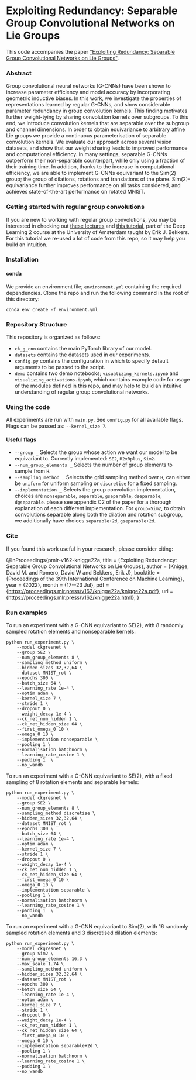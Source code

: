 # Exploiting Redundancy: Separable Group Convolutional Networks on Lie Groups

This code accompanies the paper ["Exploiting Redundancy: Separable Group Convolutional Networks on Lie Groups"](https://proceedings.mlr.press/v162/knigge22a.html).

### Abstract

Group convolutional neural networks (G-CNNs) have been shown to increase parameter efficiency and model accuracy by incorporating geometric inductive biases. In this work, we investigate the properties of representations learned by regular G-CNNs, and show considerable parameter redundancy in group convolution kernels. This finding motivates further weight-tying by sharing convolution kernels over subgroups. To this end, we introduce convolution kernels that are separable over the subgroup and channel dimensions. In order to obtain equivariance to arbitrary affine Lie groups we provide a continuous parameterisation of separable convolution kernels. We evaluate our approach across several vision datasets, and show that our weight sharing leads to improved performance and computational efficiency. In many settings, separable G-CNNs outperform their non-separable counterpart, while only using a fraction of their training time. In addition, thanks to the increase in computational efficiency, we are able to implement G-CNNs equivariant to the Sim(2) group; the group of dilations, rotations and translations of the plane. Sim(2)-equivariance further improves performance on all tasks considered, and achieves state-of-the-art performance on rotated MNIST.

### Getting started with regular group convolutions
If you are new to working with regular group convolutions, you may be interested in checking out [these lectures](https://www.youtube.com/watch?v=z2OEyUgSH2c&list=PLJ2Aod97Uj8IH7sT4NpM2MOpPeq0H2_lM&index=2&ab_channel=ErikBekkers) and [this tutorial](https://uvadlc-notebooks.readthedocs.io/en/latest/tutorial_notebooks/DL2/Geometric_deep_learning/tutorial1_regular_group_convolutions.html), part of the Deep Learning 2 course at the University of Amsterdam taught by Erik J. Bekkers. For this tutorial we re-used a lot of code from this repo, so it may help you build an intuition.

### Installation

#### conda
We provide an environment file; ``environment.yml`` containing the required dependencies. Clone the repo and run the following command in the root of this directory:
```
conda env create -f environment.yml
```

### Repository Structure
This repository is organized as follows:
- ``ck_g_cnn`` contains the main PyTorch library of our model.
- ``datasets`` contains the datasets used in our experiments.
- ``config.py`` contains the configuration in which to specify default arguments to be passed to the script.
- ``demo`` contains two demo notebooks; ``visualizing_kernels.ipynb`` and ``visualizing_activations.ipynb``, which contains example code for usage of the modules defined in this repo, and may help to build an intuitive understanding of regular group convolutional networks.

### Using the code

All experiments are run with `main.py`. See `config.py` for all available flags. Flags can be passed as: `--kernel_size 7`.

#### Useful flags

- `--group _` Selects the group whose action we want our model to be equivariant to. Currently implemented: `SE2`, `R2xRplus`, `Sim2`.
- `--num_group_elements _` Selects the number of group elements to sample from `H`.
- `--sampling_method _` Selects the grid sampling method over `H`, can either be `uniform` for uniform sampling or `discretise` for a fixed sampling.
- `--implementation _` Selects the group convolution implementation, choices are `nonseparable`, `separable`, `gseparable`, `dseparable`, `dgseparable`. please see appendix C2 of the paper for a thorough explanation of each different implementation. For `group=Sim2`, to obtain convolutions separable along both the dilation and rotation subgroup, we additionally have choices `separable+2d`, `gseparable+2d`.

### Cite
If you found this work useful in your research, please consider citing:

@InProceedings{pmlr-v162-knigge22a,
  title = 	 {Exploiting Redundancy: Separable Group Convolutional Networks on Lie Groups},
  author =       {Knigge, David M. and Romero, David W and Bekkers, Erik J},
  booktitle = 	 {Proceedings of the 39th International Conference on Machine Learning},
  year = 	 {2022},
  month = 	 {17--23 Jul},
  pdf = 	 {https://proceedings.mlr.press/v162/knigge22a/knigge22a.pdf},
  url = 	 {https://proceedings.mlr.press/v162/knigge22a.html},
}

### Run examples

To run an experiment with a G-CNN equivariant to SE(2), with 8 randomly sampled rotation elements and nonseparable kernels:
```
python run_experiment.py \
    --model ckgresnet \
    --group SE2 \
    --num_group_elements 8 \
    --sampling_method uniform \
    --hidden_sizes 32,32,64 \
    --dataset MNIST_rot \
    --epochs 300 \
    --batch_size 64 \
    --learning_rate 1e-4 \
    --optim adam \
    --kernel_size 7 \
    --stride 1 \
    --dropout 0 \
    --weight_decay 1e-4 \
    --ck_net_num_hidden 1 \
    --ck_net_hidden_size 64 \
    --first_omega_0 10 \
    --omega_0 10 \
    --implementation nonseparable \
    --pooling 1 \
    --normalisation batchnorm \
    --learning_rate_cosine 1 \
    --padding 1  \
    --no_wandb
```

To run an experiment with a G-CNN equivariant to SE(2), with a fixed sampling of 8 rotation elements and separable kernels:
```
python run_experiment.py \
    --model ckgresnet \
    --group SE2 \
    --num_group_elements 8 \
    --sampling_method discretise \
    --hidden_sizes 32,32,64 \
    --dataset MNIST_rot \
    --epochs 300 \
    --batch_size 64 \
    --learning_rate 1e-4 \
    --optim adam \
    --kernel_size 7 \
    --stride 1 \
    --dropout 0 \
    --weight_decay 1e-4 \
    --ck_net_num_hidden 1 \
    --ck_net_hidden_size 64 \
    --first_omega_0 10 \
    --omega_0 10 \
    --implementation separable \
    --pooling 1 \
    --normalisation batchnorm \
    --learning_rate_cosine 1 \
    --padding 1  \
    --no_wandb
```

To run an experiment with a G-CNN equivariant to Sim(2), with 16 randomly sampled rotation elements and 3 discretised dilation elements: 
```
python run_experiment.py \
    --model ckgresnet \
    --group Sim2 \
    --num_group_elements 16,3 \
    --max_scale 1.74 \
    --sampling_method uniform \
    --hidden_sizes 32,32,64 \
    --dataset MNIST_rot \
    --epochs 300 \
    --batch_size 64 \
    --learning_rate 1e-4 \
    --optim adam \
    --kernel_size 7 \
    --stride 1 \
    --dropout 0 \
    --weight_decay 1e-4 \
    --ck_net_num_hidden 1 \
    --ck_net_hidden_size 64 \
    --first_omega_0 10 \
    --omega_0 10 \
    --implementation separable+2d \
    --pooling 1 \
    --normalisation batchnorm \
    --learning_rate_cosine 1 \
    --padding 1 \
    --no_wandb
```
